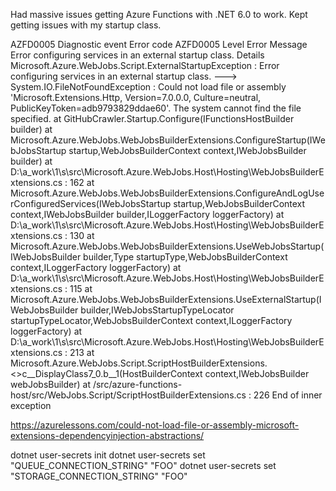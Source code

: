 Had massive issues getting Azure Functions with .NET 6.0 to work. Kept getting issues with my startup class.

AZFD0005
Diagnostic event
Error code
AZFD0005
Level
Error
Message
Error configuring services in an external startup class.
Details
Microsoft.Azure.WebJobs.Script.ExternalStartupException : Error configuring services in an external startup class. ---> System.IO.FileNotFoundException : Could not load file or assembly 'Microsoft.Extensions.Http, Version=7.0.0.0, Culture=neutral, PublicKeyToken=adb9793829ddae60'. The system cannot find the file specified. at GitHubCrawler.Startup.Configure(IFunctionsHostBuilder builder) at Microsoft.Azure.WebJobs.WebJobsBuilderExtensions.ConfigureStartup(IWebJobsStartup startup,WebJobsBuilderContext context,IWebJobsBuilder builder) at D:\a\_work\1\s\src\Microsoft.Azure.WebJobs.Host\Hosting\WebJobsBuilderExtensions.cs : 162 at Microsoft.Azure.WebJobs.WebJobsBuilderExtensions.ConfigureAndLogUserConfiguredServices(IWebJobsStartup startup,WebJobsBuilderContext context,IWebJobsBuilder builder,ILoggerFactory loggerFactory) at D:\a\_work\1\s\src\Microsoft.Azure.WebJobs.Host\Hosting\WebJobsBuilderExtensions.cs : 130 at Microsoft.Azure.WebJobs.WebJobsBuilderExtensions.UseWebJobsStartup(IWebJobsBuilder builder,Type startupType,WebJobsBuilderContext context,ILoggerFactory loggerFactory) at D:\a\_work\1\s\src\Microsoft.Azure.WebJobs.Host\Hosting\WebJobsBuilderExtensions.cs : 115 at Microsoft.Azure.WebJobs.WebJobsBuilderExtensions.UseExternalStartup(IWebJobsBuilder builder,IWebJobsStartupTypeLocator startupTypeLocator,WebJobsBuilderContext context,ILoggerFactory loggerFactory) at D:\a\_work\1\s\src\Microsoft.Azure.WebJobs.Host\Hosting\WebJobsBuilderExtensions.cs : 213 at Microsoft.Azure.WebJobs.Script.ScriptHostBuilderExtensions.<>c__DisplayClass7_0.<AddScriptHostCore>b__1(HostBuilderContext context,IWebJobsBuilder webJobsBuilder) at /src/azure-functions-host/src/WebJobs.Script/ScriptHostBuilderExtensions.cs : 226 End of inner exception

https://azurelessons.com/could-not-load-file-or-assembly-microsoft-extensions-dependencyinjection-abstractions/

dotnet user-secrets init
dotnet user-secrets set "QUEUE_CONNECTION_STRING" "FOO"
dotnet user-secrets set "STORAGE_CONNECTION_STRING" "FOO"